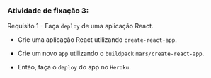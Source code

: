 ###  Atividade de fixação 3:

Requisito 1 - Faça `deploy` de uma aplicação React.

* Crie uma aplicação React utilizando `create-react-app`.

* Crie um novo `app` utilizando o `buildpack` `mars/create-react-app`.

* Então, faça o `deploy` do app no `Heroku`.

